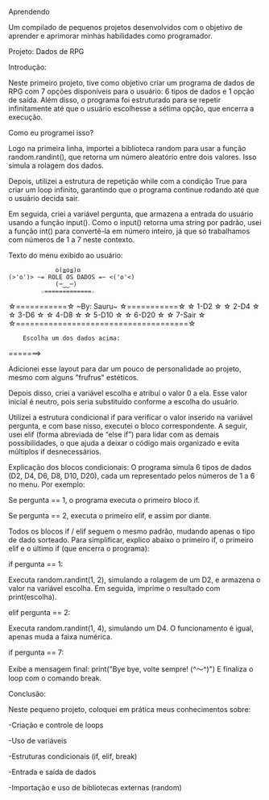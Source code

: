 Aprendendo

Um compilado de pequenos projetos desenvolvidos com o objetivo de aprender e aprimorar minhas habilidades como programador.

Projeto: Dados de RPG

Introdução:

Neste primeiro projeto, tive como objetivo criar um programa de dados de RPG com 7 opções disponíveis para o usuário: 6 tipos de dados e 1 opção de saída.
Além disso, o programa foi estruturado para se repetir infinitamente até que o usuário escolhesse a sétima opção, que encerra a execução.

Como eu programei isso?

Logo na primeira linha, importei a biblioteca random para usar a função random.randint(), que retorna um número aleatório entre dois valores. Isso simula a rolagem dos dados.

Depois, utilizei a estrutura de repetição while com a condição True para criar um loop infinito, garantindo que o programa continue rodando até que o usuário decida sair.

Em seguida, criei a variável pergunta, que armazena a entrada do usuário usando a função input().
Como o input() retorna uma string por padrão, usei a função int() para convertê-la em número inteiro, já que só trabalhamos com números de 1 a 7 neste contexto.

Texto do menu exibido ao usuário:

                 o(≧o≦)o
    (>'o')> ~= ROLE OS DADOS =~ <('o'<) 
                 (─‿‿─)
             ☆=============☆
☆===========☆ ~By: Sauru~  ☆===========☆
☆ 1-D2                                  ☆
☆ 2-D4                                  ☆
☆ 3-D6                                  ☆
☆ 4-D8                                  ☆
☆ 5-D10                                 ☆
☆ 6-D20                                 ☆
☆ 7-Sair                                ☆
 ☆=====================================☆
 
        Escolha um dos dados acima: 
=======>

Adicionei esse layout para dar um pouco de personalidade ao projeto, mesmo com alguns "frufrus" estéticos.

Depois disso, criei a variável escolha e atribuí o valor 0 a ela. Esse valor inicial é neutro, pois seria substituído conforme a escolha do usuário.

Utilizei a estrutura condicional if para verificar o valor inserido na variável pergunta, e com base nisso, executei o bloco correspondente.
A seguir, usei elif (forma abreviada de “else if”) para lidar com as demais possibilidades, o que ajuda a deixar o código mais organizado e evita múltiplos if desnecessários.

Explicação dos blocos condicionais:
O programa simula 6 tipos de dados (D2, D4, D6, D8, D10, D20), cada um representado pelos números de 1 a 6 no menu. Por exemplo:

Se pergunta == 1, o programa executa o primeiro bloco if.

Se pergunta == 2, executa o primeiro elif, e assim por diante.

Todos os blocos if / elif seguem o mesmo padrão, mudando apenas o tipo de dado sorteado. Para simplificar, explico abaixo o primeiro if, o primeiro elif e o último if (que encerra o programa):

if pergunta == 1:

Executa random.randint(1, 2), simulando a rolagem de um D2, e armazena o valor na variável escolha.
Em seguida, imprime o resultado com print(escolha).

elif pergunta == 2:

Executa random.randint(1, 4), simulando um D4. O funcionamento é igual, apenas muda a faixa numérica.

if pergunta == 7:

Exibe a mensagem final:
print("Bye bye, volte sempre! (^～^)")
E finaliza o loop com o comando break.

Conclusão:

Neste pequeno projeto, coloquei em prática meus conhecimentos sobre:

-Criação e controle de loops

-Uso de variáveis

-Estruturas condicionais (if, elif, break)

-Entrada e saída de dados

-Importação e uso de bibliotecas externas (random)
